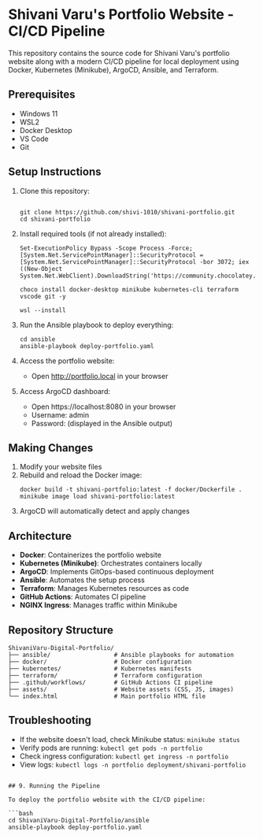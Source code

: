 # Shivani Varu's Portfolio Website - CI/CD Pipeline

This repository contains the source code for Shivani Varu's portfolio website along with a modern CI/CD pipeline for local deployment using Docker, Kubernetes (Minikube), ArgoCD, Ansible, and Terraform.

## Prerequisites

- Windows 11
- WSL2
- Docker Desktop
- VS Code
- Git

## Setup Instructions

1. Clone this repository:
   ```

   git clone https://github.com/shivi-1010/shivani-portfolio.git
   cd shivani-portfolio
   ```

2. Install required tools (if not already installed):
   ```
   Set-ExecutionPolicy Bypass -Scope Process -Force; [System.Net.ServicePointManager]::SecurityProtocol = [System.Net.ServicePointManager]::SecurityProtocol -bor 3072; iex ((New-Object System.Net.WebClient).DownloadString('https://community.chocolatey.org/install.ps1'))
   
   choco install docker-desktop minikube kubernetes-cli terraform vscode git -y
   
   wsl --install
   ```

3. Run the Ansible playbook to deploy everything:
   ```
   cd ansible
   ansible-playbook deploy-portfolio.yaml
   ```

4. Access the portfolio website:
   - Open http://portfolio.local in your browser

5. Access ArgoCD dashboard:
   - Open https://localhost:8080 in your browser
   - Username: admin
   - Password: (displayed in the Ansible output)

## Making Changes

1. Modify your website files
2. Rebuild and reload the Docker image:
   ```
   docker build -t shivani-portfolio:latest -f docker/Dockerfile .
   minikube image load shivani-portfolio:latest
   ```
3. ArgoCD will automatically detect and apply changes

## Architecture

- **Docker**: Containerizes the portfolio website
- **Kubernetes (Minikube)**: Orchestrates containers locally
- **ArgoCD**: Implements GitOps-based continuous deployment
- **Ansible**: Automates the setup process
- **Terraform**: Manages Kubernetes resources as code
- **GitHub Actions**: Automates CI pipeline
- **NGINX Ingress**: Manages traffic within Minikube

## Repository Structure

```
ShivaniVaru-Digital-Portfolio/
├── ansible/                  # Ansible playbooks for automation
├── docker/                   # Docker configuration
├── kubernetes/               # Kubernetes manifests
├── terraform/                # Terraform configuration
├── .github/workflows/        # GitHub Actions CI pipeline
├── assets/                   # Website assets (CSS, JS, images)
└── index.html                # Main portfolio HTML file
```

## Troubleshooting

- If the website doesn't load, check Minikube status: `minikube status`
- Verify pods are running: `kubectl get pods -n portfolio`
- Check ingress configuration: `kubectl get ingress -n portfolio`
- View logs: `kubectl logs -n portfolio deployment/shivani-portfolio`
```

## 9. Running the Pipeline

To deploy the portfolio website with the CI/CD pipeline:

```bash
cd ShivaniVaru-Digital-Portfolio/ansible
ansible-playbook deploy-portfolio.yaml
